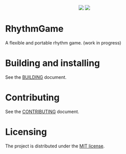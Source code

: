 <p align=center>
    <a href="https://github.com/Bobini1/RhythmGame/actions"><img src="https://github.com/Bobini1/RhythmGame/actions/workflows/ci.yml/badge.svg"/></a>
    <a href="https://github.com/Bobini1/RhythmGame/blob/master/LICENSE.md"><img src="https://img.shields.io/github/license/Bobini1/RhythmGame"/></a>
</p>

# RhythmGame

A flexible and portable rhythm game. (work in progress)

# Building and installing

See the [BUILDING](BUILDING.md) document.

# Contributing

See the [CONTRIBUTING](CONTRIBUTING.md) document.

# Licensing

The project is distributed under the [MIT license](LICENSE.md).
